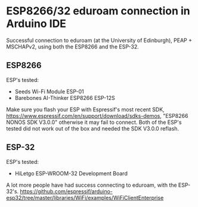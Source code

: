 # ESP8266/32 eduroam connection in Arduino IDE
Successful connection to eduroam (at the University of Edinburgh), PEAP + MSCHAPv2, using both the ESP8266 and the ESP-32. 

## ESP8266
ESP's tested:
  * Seeds Wi-Fi Module ESP-01
  * Barebones AI-Thinker ESP8266 ESP-12S
  
Make sure you flash your ESP with Espressif's most recent SDK, https://www.espressif.com/en/support/download/sdks-demos, "ESP8266 NONOS SDK V3.0.0"
otherwise it may fail to connect. Both of the ESP's tested did not work out of the box and needed the SDK V3.0.0 reflash.

## ESP-32
ESP's tested:
  * HiLetgo ESP-WROOM-32 Development Board

A lot more people have had success connecting to eduroam, with the ESP-32's. https://github.com/espressif/arduino-esp32/tree/master/libraries/WiFi/examples/WiFiClientEnterprise


